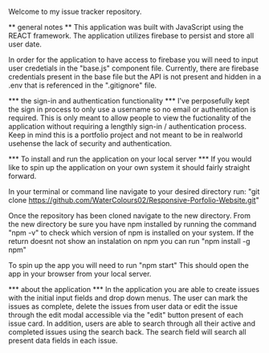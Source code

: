 Welcome to my issue tracker repository. 

** general notes **
This application was built with JavaScript using the REACT framework. 
The application utilizes firebase to persist and store all user date. 

In order for the application to have access to firebase you will need to input user credetials in the "base.js" component file. Currently, there are firebase credentials present in the base file but the API is not present and hidden in a .env that is referenced in the ".gitignore" file. 


*** the sign-in and authentication functionality ***
I've perposefully kept the sign in process to only use a username so no email or authentication is required. This is only meant to allow people to view the fuctionality of the application without requiring a lengthly sign-in / authentication process.  Keep in mind this is a portfolio project and not meant to be in realworld usehense the lack of security and authentication. 


*** To install and run the application on your local server ***
If you would like to spin up the application on your own system it should fairly straight forward. 

In your terminal or command line navigate to your desired directory
run: "git clone https://github.com/WaterColours02/Responsive-Porfolio-Website.git"

Once the repository has been cloned navigate to the new directory. 
From the new directory be sure you have npm installed by running the command "npm -v" to check which version of npm is installed on your system. If the return doesnt not show an instalation on npm you can run "npm install -g npm"

To spin up the app you will need to run "npm start" This should open the app in your browser from your local server. 

*** about the application ***
In the application you are able to create issues with the initial input fields and drop down menus. The user can mark the issues as complete, delete the issues from user data or edit the issue through the edit modal accessible via the "edit" button present of each issue card. In addition, users are able to search through all their active and completed issues using the search back. The search field will search all present data fields in each issue. 








